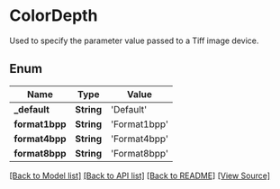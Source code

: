 # ColorDepth
Used to specify the parameter value passed to a Tiff image device.

## Enum
Name | Type | Value
------------ | ------------- | -------------
**_default** | **String** | 'Default'
**format1bpp** | **String** | 'Format1bpp'
**format4bpp** | **String** | 'Format4bpp'
**format8bpp** | **String** | 'Format8bpp'

[[Back to Model list]](../README.md#documentation-for-models) [[Back to API list]](../README.md#documentation-for-api-endpoints) [[Back to README]](../README.md) [[View Source]](../src/models/ColorDepth.ts)

